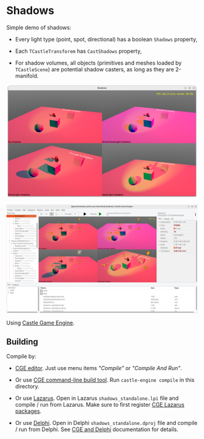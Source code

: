 # Shadows

Simple demo of shadows:

- Every light type (point, spot, directional) has a boolean `Shadows` property,

- Each `TCastleTransforem` has `CastShadows` property,

- For shadow volumes, all objects (primitives and meshes loaded by `TCastleScene`) are potential shadow casters, as long as they are 2-manifold.

![Screenshot](screenshot.png)

![Screenshot from editor](screenshot_editor.png)

Using [Castle Game Engine](https://castle-engine.io/).

## Building

Compile by:

- [CGE editor](https://castle-engine.io/editor). Just use menu items _"Compile"_ or _"Compile And Run"_.

- Or use [CGE command-line build tool](https://castle-engine.io/build_tool). Run `castle-engine compile` in this directory.

- Or use [Lazarus](https://www.lazarus-ide.org/). Open in Lazarus `shadows_standalone.lpi` file and compile / run from Lazarus. Make sure to first register [CGE Lazarus packages](https://castle-engine.io/lazarus).

- Or use [Delphi](https://www.embarcadero.com/products/Delphi). Open in Delphi `shadows_standalone.dproj` file and compile / run from Delphi. See [CGE and Delphi](https://castle-engine.io/delphi) documentation for details.

